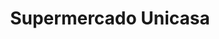 ---
title: "Supermercado Unicasa"
url: /caracas/supermercado-unicasa-av-urdaneta/
shop: Supermarkt
---